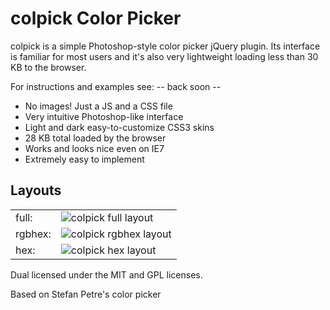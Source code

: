 colpick Color Picker
====================

colpick is a simple Photoshop-style color picker jQuery plugin. Its interface is familiar for most users and it's also very lightweight loading less than 30 KB to the browser.

For instructions and examples see: -- back soon --

<ul>
			<li><span class="bold">No images!</span> Just a JS and a CSS file</li>
			<li>Very intuitive Photoshop-like interface</li>
			<li>Light and dark easy-to-customize CSS3 skins</li>
			<li><span class="bold">28 KB total</span> loaded by the browser</li>
			<li>Works and looks nice <span class="bold">even on IE7</span></li>
			<li>Extremely easy to implement</li>
</ul>

<h2>Layouts</h2>
<table>
  <tr>
    <td>full:</td>
    <td><img src="http://colpick.com/images/colpick_full.jpg" alt="colpick full layout"/></td>
  </tr>
  <tr>
    <td>rgbhex:</td>
    <td><img src="http://colpick.com/images/colpick_rgbhex.jpg" alt="colpick rgbhex layout"/></td>
  </tr>
  <tr>
    <td>hex:</td>
    <td><img src="http://colpick.com/images/colpick_hex.jpg" alt="colpick hex layout"/></td>
  </tr>
</table>


Dual licensed under the MIT and GPL licenses.

Based on Stefan Petre's color picker
